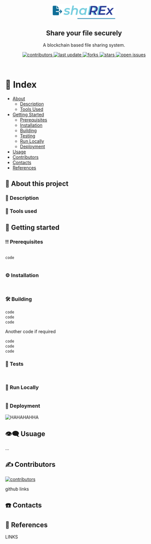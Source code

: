 <!--Just Share It
     Blockchain based file sharing system-->

<div align="center" >
     <img src="src/logo.png" alt="logo" width="200" height="auto" />
     <h2>Share your file securely</h2>
     <p>A blockchain based file sharing system. </p>

<p>
  <a href="https://github.com/E-n-N-D/shaREx/graphs/contributors">
    <img src="https://img.shields.io/github/contributors/E-n-N-D/shaREx" alt="contributors" />
  </a>
  <a href="">
    <img src="https://img.shields.io/github/last-commit/E-n-N-D/shaREx" alt="last update" />
  </a>
  <a href="https://github.com/E-n-N-D/shaREx/network/members">
    <img src="https://img.shields.io/github/forks/E-n-N-D/shaREx" alt="forks" />
  </a>
  <a href="https://github.com/E-n-N-D/shaREx/stargazers">
    <img src="https://img.shields.io/github/stars/E-n-N-D/shaREx" alt="stars" />
  </a>
  <a href="https://github.com/E-n-N-D/shaREx/issues/">
    <img src="https://img.shields.io/github/issues/E-n-N-D/shaREx" alt="open issues" />
  </a>
</p>

</div>

<br/>
<!--Table of Contents-->

# :notebook: Index 

- [About](#high_brightness-About)
  * [Description](#open_book-Description)
  * [Tools Used](#hammer-Tools-used)
- [Getting Started](#toolbox-Getting-started)
  * [Prerequisites](#bangbang-Prerequisites)
  * [Installation](#gear-Installation)
  * [Building](#hammer_and_wrench-Building)
  * [Testing](#test_tube-running-Tests)
  * [Run Locally](#running-Run-Locally)
  * [Deployment](#money_with_wings-Deployment)
- [Usage](#eye_speech_bubble-usage)
- [Contributors](#writing_hand-Contributing)
- [Contacts](#telephone-Contacts)
- [References](#gem-References)

<!--About this project-->

## :high_brightness: About this project

### :open_book: Description
<p>
</p>

### :hammer: Tools used
<p>
</p>

<!--Getting Started-->

## :toolbox: Getting started
<p></p>

### :bangbang: Prerequisites
<p></p>

```

code


```
### :gear: Installation

<p></p>

```


```
### :hammer_and_wrench: Building
<p></p>

```
code
code
code
```

<p>Another code if required</p>

```
code
code
code
```
### :test_tube: Tests

<p></p>

```


```
### :running: Run Locally

<p></p>

```

```

### :money_with_wings: Deployment

<p>
<img src="link" align="center" alt="HAHAHAHHA">
</p>

## :eye_speech_bubble: Usuage
<p>...</p>

## :writing_hand: Contributors
<div>
<a href="https://github.com/E-n-N-D/shaREx/graphs/contributors">
    <img src="https://img.shields.io/github/contributors/E-n-N-D/shaREx" alt="contributors" />
  </a>
  <p>github links</p>
</div>

## :telephone: Contacts
<div>
</div>

## :gem: References
<div>
LINKS
</div>


